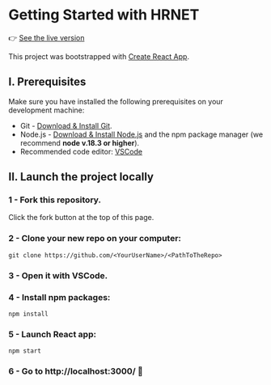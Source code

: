 # Getting Started with HRNET

👉 [See the live version](https://shayreichert.github.io/ShayPaulElyReichert_14_30092022/)


This project was bootstrapped with [Create React App](https://github.com/facebook/create-react-app).


##  I. Prerequisites
Make sure you have installed the following prerequisites on your development machine:

* Git - [Download & Install Git](https://git-scm.com/downloads).
* Node.js - [Download & Install Node.js](https://nodejs.org/en/download/) and the npm package manager (we recommend **node v.18.3 or higher**).
* Recommended code editor: [VSCode](https://code.visualstudio.com/)


## II. Launch the project locally

### 1 - Fork this repository.
Click the fork button at the top of this page.

### 2 - Clone your new repo on your computer:
```
git clone https://github.com/<YourUserName>/<PathToTheRepo>
```

### 3 - Open it with VSCode.

### 4 - Install npm packages:
```
npm install
```

### 5 - Launch React app:
```
npm start
```

### 6 - Go to http://localhost:3000/  🥳